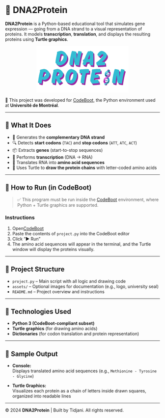 # 🧬 DNA2Protein



**DNA2Protein** is a Python-based educational tool that simulates gene expression — going from a DNA strand to a visual representation of proteins. It models **transcription**, **translation**, and displays the resulting proteins using **Turtle graphics**.

<p align="center">
  <img src="assets/DNA2P.png" alt="DNA2Protein Logo"/>
</p>

🧪 This project was developed for [CodeBoot](https://codeboot.org/5.3.1/), the Python environment used at **Université de Montréal**.

---

## 🎯 What It Does

- 🧬 Generates the **complementary DNA strand**  
- 🔍 Detects **start codons** (`TAC`) and **stop codons** (`ATT`, `ATC`, `ACT`)  
- 📦 Extracts **genes** (start-to-stop sequences)  
- 🔁 Performs **transcription** (DNA → RNA)  
- 🔡 Translates RNA into **amino acid sequences**  
- 🐢 Uses Turtle to **draw the protein chains** with letter-coded amino acids  

---

## 🚀 How to Run (in CodeBoot)

> ✅ This program must be run inside the [CodeBoot](https://codeboot.org/5.3.1/) environment, where Python + Turtle graphics are supported.

### Instructions

1. Open[CodeBoot](https://codeboot.org/5.3.1/)
2. Paste the contents of `project.py` into the CodeBoot editor  
3. Click “▶ Run”  
4. The amino acid sequences will appear in the terminal, and the Turtle window will display the proteins visually.

---

## 📁 Project Structure

- `project.py` – Main script with all logic and drawing code  
- `assets/` – Optional images for documentation (e.g., logo, university seal)  
- `README.md` – Project overview and instructions  

---

## 🧩 Technologies Used

- **Python 3 (CodeBoot-compliant subset)**  
- **Turtle graphics** (for drawing amino acids)  
- **Dictionaries** (for codon translation and protein representation)


---

## 🧪 Sample Output

- **Console:**  
  Displays translated amino acid sequences (e.g., `Methionine - Tyrosine - Glycine`)  

- **Turtle Graphics:**  
  Visualizes each protein as a chain of letters inside drawn squares, organized into readable lines

---

© 2024 **DNA2Protein** | Built by Tidjani. All rights reserved.
